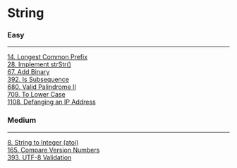 # String

### Easy
---
[14. Longest Common Prefix](solutions/0014-Longest%20Common%20Prefix.md)</br>
[28. Implement strStr()](solutions/0028-Implement%20strStr().md)</br>
[67. Add Binary](solutions/0067-Add%20Binary.md)</br>
[392. Is Subsequence](solutions/0392-Is%20Subsequence.md)</br>
[680. Valid Palindrome II](solutions/0680-Valid%20Palindrome%20II.md)</br>
[709. To Lower Case](solutions/0709-To%20Lower%20Case.md)</br>
[1108. Defanging an IP Address](solutions/1108-Defanging%20an%20IP%20Address.md)</br>

### Medium
---
[8. String to Integer (atoi)](solutions/0008-String%20to%20Integer%20(atoi).md)</br>
[165. Compare Version Numbers](solutions/0165-Compare%20Version%20Numbers.md)</br>
[393. UTF-8 Validation](solutions/0393-UTF-8%20Validation.md)</br>